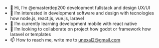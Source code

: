 - 👋 Hi, I’m @emasterdep200 development fullstack and design UX/UI
- 👀 I’m interested in development software and design with tecnologies how node.js, react.js, vue.js, laravel
- 🌱 I’m currently learning development mobile with react native
- 💞️ I’m looking to collaborate on project how godot or framework how laravel or templates
- 📫 How to reach me, write me to unexal2@gmail.com

<!---
emasterdep200/emasterdep200 is a ✨ special ✨ repository because its `README.md` (this file) appears on your GitHub profile.
You can click the Preview link to take a look at your changes.
--->
